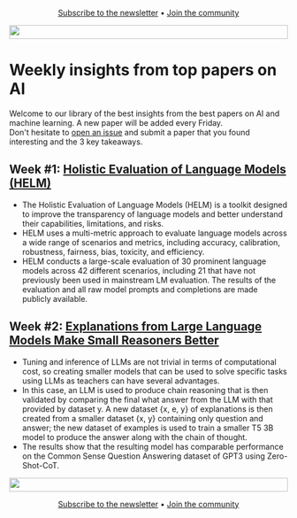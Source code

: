 <p align="center">
  <a href="https://www.nebuly.com/towards-efficient-ai">Subscribe to the newsletter</a> •
  <a href="https://discord.gg/RbeQMu886J">Join the community</a>
</p>

<img height="25" width="100%" src="https://user-images.githubusercontent.com/83510798/211585773-c7610d6f-634c-4ba7-957c-72c3fb5af999.png">


# Weekly insights from top papers on AI

Welcome to our library of the best insights from the best papers on AI and machine learning. A new paper will be added every Friday. <br />
Don't hesitate to [open an issue](https://github.com/nebuly-ai/exploring-AI-optimization/issues) and submit a paper that you found interesting and the 3 key takeaways. 


## Week #1: [Holistic Evaluation of Language Models (HELM)](https://arxiv.org/pdf/2211.09110.pdf)

- The Holistic Evaluation of Language Models (HELM) is a toolkit designed to improve the transparency of language models and better understand their capabilities, limitations, and risks.
- HELM uses a multi-metric approach to evaluate language models across a wide range of scenarios and metrics, including accuracy, calibration, robustness, fairness, bias, toxicity, and efficiency.
- HELM conducts a large-scale evaluation of 30 prominent language models across 42 different scenarios, including 21 that have not previously been used in mainstream LM evaluation. The results of the evaluation and all raw model prompts and completions are made publicly available.


## Week #2: [Explanations from Large Language Models Make Small Reasoners Better](https://arxiv.org/pdf/2210.06726.pdftw)

- Tuning and inference of LLMs are not trivial in terms of computational cost, so creating smaller models that can be used to solve specific tasks using LLMs as teachers can have several advantages.
- In this case, an LLM is used to produce chain reasoning that is then validated by comparing the final what answer from the LLM with that provided by dataset y. A new dataset {x, e, y} of explanations is then created from a smaller dataset {x, y} containing only question and answer; the new dataset of examples is used to train a smaller T5 3B model to produce the answer along with the chain of thought.
- The results show that the resulting model has comparable performance on the Common Sense Question Answering dataset of GPT3 using Zero-Shot-CoT.

<img height="25" width="100%" src="https://user-images.githubusercontent.com/83510798/211585773-c7610d6f-634c-4ba7-957c-72c3fb5af999.png">

<p align="center">
  <a href="https://www.nebuly.com/towards-efficient-ai">Subscribe to the newsletter</a> •
  <a href="https://discord.gg/RbeQMu886J">Join the community</a>
</p>
